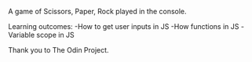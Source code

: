 A game of Scissors, Paper, Rock played in the console.

Learning outcomes:
	-How to get user inputs in JS
	-How functions in JS
	-Variable scope in JS

Thank you to The Odin Project.
